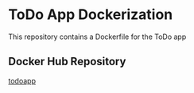 # ToDo App Dockerization

This repository contains a Dockerfile for the ToDo app

## Docker Hub Repository

[todoapp](https://hub.docker.com/repository/docker/khyelyseieva/todoapp/general)
